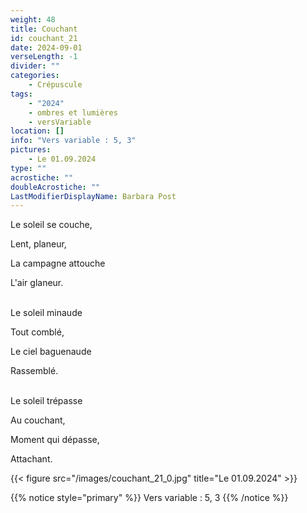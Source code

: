 ```yaml
---
weight: 48
title: Couchant
id: couchant_21
date: 2024-09-01
verseLength: -1
divider: ""
categories:
    - Crépuscule
tags:
    - "2024"
    - ombres et lumières
    - versVariable
location: []
info: "Vers variable : 5, 3"
pictures:
    - Le 01.09.2024
type: ""
acrostiche: ""
doubleAcrostiche: ""
LastModifierDisplayName: Barbara Post
---
```

Le soleil se couche,

Lent, planeur,

La campagne attouche

L'air glaneur.

 \
Le soleil minaude

Tout comblé,

Le ciel baguenaude

Rassemblé.

 \
Le soleil trépasse

Au couchant,

Moment qui dépasse,

Attachant.

<!-- FM:Snippet:Start data:{"id":"_figure","fields":[{"name":"imageName","value":"couchant_21_0.jpg"},{"name":"imageCaption","value":"Le 01.09.2024"}]} -->
{{< figure src="/images/couchant_21_0.jpg" title="Le 01.09.2024" >}}
<!-- FM:Snippet:End -->

<!-- FM:Snippet:Start data:{"id":"_simpleNotice","fields":[{"name":"content","value":"Vers variable : 5, 3"}]} -->
{{% notice style="primary" %}}
Vers variable : 5, 3
{{% /notice %}}
<!-- FM:Snippet:End -->